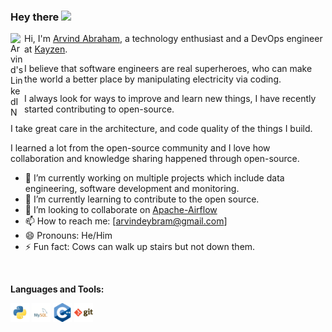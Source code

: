 ### Hey there <img src="https://media.giphy.com/media/hvRJCLFzcasrR4ia7z/giphy.gif" width="25px">

<a href="https://www.hackerrank.com/arvindabraham">
  <img align="left" alt="Arvind's LinkedIN" width="22px" src="https://raw.githubusercontent.com/peterthehan/peterthehan/master/assets/linkedin.svg" />
</a>


Hi, I'm [Arvind Abraham](https://www.linkedin.com/pulse/how-we-automated-etl-workflows-apache-airflow-receive-arvind-abraham/), a technology enthusiast and a DevOps engineer at [Kayzen](https://www.kayzen.io). 

I believe that software engineers are real superheroes, who can make the world a better place by manipulating electricity via coding. 

I always look for ways to improve and learn new things, I have recently started contributing to open-source.

I take great care in the architecture, and code quality of the things I build.

I learned a lot from the open-source community and I love how collaboration and knowledge sharing happened through open-source.

<!-- 
**arvindeybram/arvindeybram** is a  repository because its `README.md` (this file) appears on your GitHub profile.
✨ _special_ ✨
Here are some ideas to get you started:
-->

- 🔭 I’m currently working on multiple projects which include data engineering, software development and monitoring.
- 🌱 I’m currently learning to contribute to the open source.
- 👯 I’m looking to collaborate on [Apache-Airflow](https://github.com/apache/airflow/blob/master/CONTRIBUTING.rst#pull-request-guidelines)
- 📫 How to reach me: [arvindeybram@gmail.com]
- 😄 Pronouns: He/Him
- ⚡ Fun fact: Cows can walk up stairs but not down them.

<br />

  
**Languages and Tools:**  

<code><img height="30" src="https://raw.githubusercontent.com/github/explore/80688e429a7d4ef2fca1e82350fe8e3517d3494d/topics/python/python.png"></code>
<code><img height="30" src="https://raw.githubusercontent.com/github/explore/80688e429a7d4ef2fca1e82350fe8e3517d3494d/topics/mysql/mysql.png"></code>
<code><img height="30" src="https://raw.githubusercontent.com/github/explore/80688e429a7d4ef2fca1e82350fe8e3517d3494d/topics/cpp/cpp.png"></code>
<code><img height="30" src="https://raw.githubusercontent.com/github/explore/80688e429a7d4ef2fca1e82350fe8e3517d3494d/topics/git/git.png"></code>

